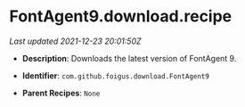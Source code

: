 # FontAgent9.download.recipe

_Last updated 2021-12-23 20:01:50Z_

- **Description**: Downloads the latest version of FontAgent 9.

- **Identifier**: `com.github.foigus.download.FontAgent9`

- **Parent Recipes**: `None`
